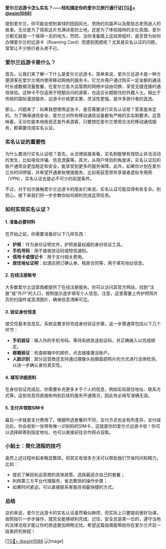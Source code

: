 **爱尔兰远游卡怎么实名？——轻松搞定你的爱尔兰旅行通行证[[TG💪+ @esim1088](https://t.me/s/esim1088)]**

提到爱尔兰，你可能会想到翠绿的田园风光、悠扬的风笛声以及那些古老而迷人的故事。无论是为了探索这片充满诗意的土地，还是为了体验独特的文化氛围，爱尔兰都无疑是一个值得一去的地方。然而，当你准备踏上这段旅程时，是否曾为如何办理爱尔兰的远游卡（Roaming Card）而感到困惑呢？尤其是实名认证的问题，常常让不少旅行者头疼不已。

### 爱尔兰远游卡是什么？

首先，让我们来了解一下什么是爱尔兰远游卡。简单来说，爱尔兰远游卡是一种方便游客在爱尔兰境内使用移动网络的服务卡。它允许用户通过购买一定金额的通话时长或数据流量套餐，在爱尔兰各大运营商的网络中自由切换，享受无缝连接的通信体验。这种卡不仅适用于短期访问的游客，也适合长期居住的外籍人士。相比于传统的国际漫游服务，远游卡价格更实惠，灵活性更强，是许多旅行者的首选。

那么，问题来了：如果我想使用这张卡，是否需要进行实名认证呢？答案是肯定的。为了确保通信安全，爱尔兰对所有移动通信设备都有严格的实名制要求。这意味着，无论你是本地居民还是外来游客，只要想在爱尔兰使用合法的移动通信服务，都需要完成实名认证。

### 实名认证的重要性

为什么要进行实名认证呢？首先，从法律层面来看，实名制能够有效防止非法活动的发生，比如电信诈骗、信息泄露等。其次，从用户体验的角度讲，实名认证后的账户通常会更加稳定和安全，能享受到更多的服务保障。此外，如果你计划在爱尔兰长时间停留，并希望开通某些增值服务，比如家庭宽带共享或者虚拟专用网（VPN），实名认证也是必不可少的前提条件。

不过，对于初次接触爱尔兰远游卡的朋友们来说，实名认证可能显得有些复杂。别担心，接下来我们将一步步教你如何顺利完成这项任务。

### 如何实现实名认证？

#### 1. 准备必要材料

在开始之前，你需要准备好以下几样东西：
- **护照**：作为身份证明文件，护照是最权威的身份验证工具。
- **手机号码**：用于接收验证码或短信通知。
- **信用卡或借记卡**：用于支付相关费用。
- **居住地址证明**：如酒店预订确认单、租房合同等，用于填写地址信息。

#### 2. 在线注册账号

大多数爱尔兰运营商都提供了在线注册服务。你可以访问其官方网站，找到“注册”或“开户”的入口，按照提示逐步填写个人信息。注意，这里需要上传护照照片页的扫描件或高清图片，确保信息清晰可见。

#### 3. 验证身份信息

提交完基本信息后，系统会要求你完成身份验证步骤。这一步骤通常包括以下几个环节：
- **手机验证**：输入你的手机号码，等待系统发送验证码，并正确输入以完成绑定。
- **邮箱验证**：检查邮箱中的邮件，点击链接激活账户。
- **人脸识别**：部分运营商还支持通过摄像头拍摄面部照片的方式进行活体检测，以进一步确认身份真实性。

#### 4. 填写详细资料

在身份验证完成后，你需要补充更多关于个人的信息，例如实际居住地址、联系方式等。这些信息将直接影响到后续的服务开通情况，因此务必填写准确无误。

#### 5. 支付并领取SIM卡

最后一步就是支付费用了。根据所选套餐的不同，支付方式也会有所差异。支付成功后，你会收到一张带有唯一识别码的SIM卡，这就是你的爱尔兰远游卡啦！你可以选择邮寄到指定地址，也可以直接前往合作网点自取。

### 小贴士：简化流程的技巧

虽然上述过程听起来略显繁琐，但其实有很多方法可以帮助我们节省时间和精力。比如：
- 提前了解目标运营商的具体政策，选择最适合自己的套餐；
- 利用第三方平台代理服务，省去繁琐的操作步骤；
- 如果时间紧迫，可以直接联系客服咨询最快捷的方式。

### 总结

总的来说，爱尔兰远游卡的实名认证虽然看似麻烦，但实际上只要提前做好功课，按照指引一步步操作，就完全能够顺利完成。记住，安全总是第一位的，遵守当地的法律法规才能让你的旅途更加顺畅无忧。希望这篇指南能帮助你在爱尔兰开启一段美好的旅程！

[[TG💪+ @esim1088](https://t.me/s/esim1088) ![Image](https://i.postimg.cc/4NQfJmqS/Snipaste-2025-05-13-00-14-12.png)]